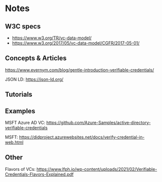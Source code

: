 # Notes

## W3C specs
- https://www.w3.org/TR/vc-data-model/
- https://www.w3.org/2017/05/vc-data-model/CGFR/2017-05-01/

## Concepts &amp; Articles
https://www.evernym.com/blog/gentle-introduction-verifiable-credentials/

JSON LD: https://json-ld.org/

## Tutorials

## Examples

MSFT Azure AD VC: https://github.com/Azure-Samples/active-directory-verifiable-credentials

MSFT: https://didproject.azurewebsites.net/docs/verify-credential-in-web.html

## Other

Flavors of VCs: https://www.lfph.io/wp-content/uploads/2021/02/Verifiable-Credentials-Flavors-Explained.pdf
